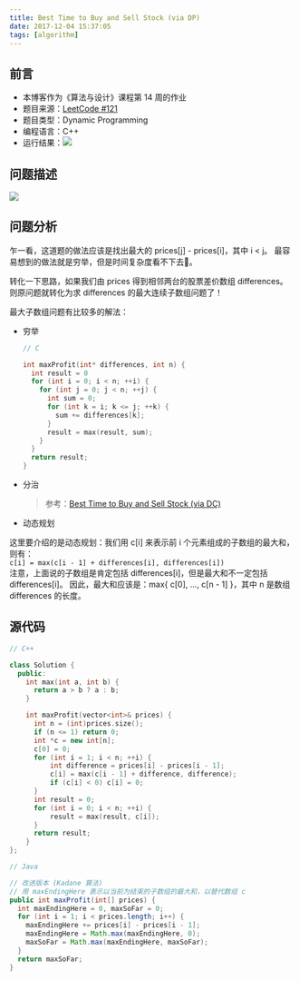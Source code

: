 ```yaml
---
title: Best Time to Buy and Sell Stock (via DP)
date: 2017-12-04 15:37:05
tags: [algorithm]
---
```


## 前言

- 本博客作为《算法与设计》课程第 14 周的作业
- 题目来源：[LeetCode #121](https://leetcode.com/problems/best-time-to-buy-and-sell-stock)
- 题目类型：Dynamic Programming
- 编程语言：C++
- 运行结果：![](images/result.png)

## 问题描述

![](images/description.png)

## 问题分析

乍一看，这道题的做法应该是找出最大的 prices[j] - prices[i]，其中 i < j。
最容易想到的做法就是穷举，但是时间复杂度看不下去🙈。

转化一下思路，如果我们由 prices 得到相邻两台的股票差价数组 differences。
则原问题就转化为求 differences 的最大连续子数组问题了！

最大子数组问题有比较多的解法：
  + 穷举
    ```C
    // C

    int maxProfit(int* differences, int n) {
      int result = 0
      for (int i = 0; i < n; ++i) {
        for (int j = 0; j < n; ++j) {
          int sum = 0;
          for (int k = i; k <= j; ++k) {
            sum += differences[k];
          }
          result = max(result, sum);
        }
      }
      return result;
    }
    ```
  + 分治
    > 参考：[Best Time to Buy and Sell Stock (via DC)](https://painterdrown.github.io/algorithm/best-time-to-buy-and-sell-stock-via-dc)
  + 动态规划

这里要介绍的是动态规划：我们用 c[i] 来表示前 i 个元素组成的子数组的最大和，则有：<br/>
`c[i] = max(c[i - 1] + differences[i], differences[i])`<br/>
注意，上面说的子数组是肯定包括 differences[i]，但是最大和不一定包括 differences[i]。
因此，最大和应该是：max{ c[0], ..., c[n - 1] }，其中 n 是数组 differences 的长度。

## 源代码

```C++
// C++

class Solution {
  public:
    int max(int a, int b) {
      return a > b ? a : b;
    }

    int maxProfit(vector<int>& prices) {
      int n = (int)prices.size();
      if (n <= 1) return 0;
      int *c = new int[n];
      c[0] = 0;
      for (int i = 1; i < n; ++i) {
          int difference = prices[i] - prices[i - 1];
          c[i] = max(c[i - 1] + difference, difference);
          if (c[i] < 0) c[i] = 0;
      }
      int result = 0;
      for (int i = 0; i < n; ++i) {
          result = max(result, c[i]);
      }
      return result;
    }
};
```



```Java
// Java

// 改进版本 (Kadane 算法)
// 用 maxEndingHere 表示以当前为结束的子数组的最大和，以替代数组 c
public int maxProfit(int[] prices) {
  int maxEndingHere = 0, maxSoFar = 0;
  for (int i = 1; i < prices.length; i++) {
    maxEndingHere += prices[i] - prices[i - 1];
    maxEndingHere = Math.max(maxEndingHere, 0);
    maxSoFar = Math.max(maxEndingHere, maxSoFar);
  }
  return maxSoFar;
}
```
